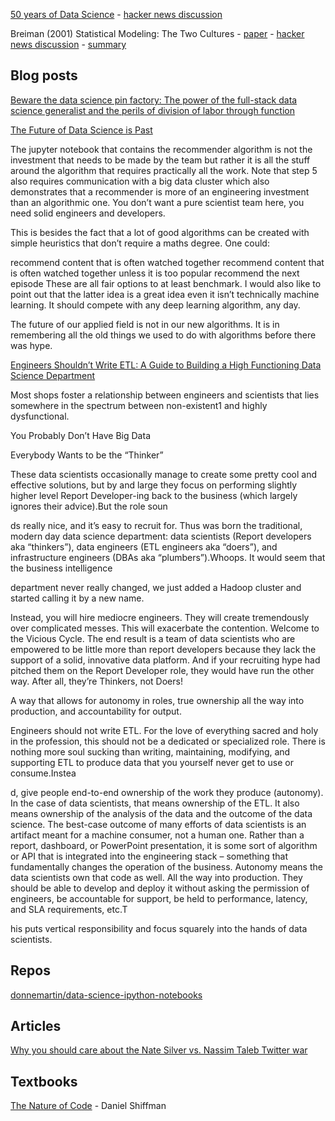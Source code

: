 [50 years of Data Science](https://courses.csail.mit.edu/18.337/2015/docs/50YearsDataScience.pdf) - [hacker news discussion](https://news.ycombinator.com/item?id=10431617)

Breiman (2001) Statistical Modeling: The Two Cultures - [paper](https://projecteuclid.org/download/pdf_1/euclid.ss/1009213726) - [hacker news discussion](https://news.ycombinator.com/item?id=19835962) - [summary](http://duboue.net/blog27.html)

## Blog posts

[Beware the data science pin factory: The power of the full-stack data science generalist and the perils of division of labor through function](https://multithreaded.stitchfix.com/blog/2019/03/11/FullStackDS-Generalists/)

[The Future of Data Science is Past](http://koaning.io/posts/the-future-is-past/)

The jupyter notebook that contains the recommender algorithm is not the investment that needs to be made by the team but rather it is all the stuff around the algorithm that requires practically all the work. Note that step 5 also requires communication with a big data cluster which also demonstrates that a recommender is more of an engineering investment than an algorithmic one. You don’t want a pure scientist team here, you need solid engineers and developers.

This is besides the fact that a lot of good algorithms can be created with simple heuristics that don’t require a maths degree. One could:

recommend content that is often watched together
recommend content that is often watched together unless it is too popular
recommend the next episode
These are all fair options to at least benchmark. I would also like to point out that the latter idea is a great idea even it isn’t technically machine learning. It should compete with any deep learning algorithm, any day.

The future of our applied field is not in our new algorithms. It is in remembering all the old things we used to do with algorithms before there was hype.

[Engineers Shouldn’t Write ETL: A Guide to Building a High Functioning Data Science Department](https://multithreaded.stitchfix.com/blog/2016/03/16/engineers-shouldnt-write-etl/)

Most shops foster a relationship between engineers and scientists that lies somewhere in the spectrum between non-existent1 and highly dysfunctional.

You Probably Don’t Have Big Data

Everybody Wants to be the “Thinker”

These data scientists occasionally manage to create some pretty cool and effective solutions, but by and large they focus on performing slightly higher level Report Developer-ing back to the business (which largely ignores their advice).But the role soun

ds really nice, and it’s easy to recruit for. Thus was born the traditional, modern day data science department: data scientists (Report developers aka “thinkers”), data engineers (ETL engineers aka “doers”), and infrastructure engineers (DBAs aka “plumbers”).Whoops. It would seem that the business intelligence

 department never really changed, we just added a Hadoop cluster and started calling it by a new name.

 Instead, you will hire mediocre engineers. They will create tremendously over complicated messes. This will exacerbate the contention. Welcome to the Vicious Cycle. The end result is a team of data scientists who are empowered to be little more than report developers because they lack the support of a solid, innovative data platform. And if your recruiting hype had pitched them on the Report Developer role, they would have run the other way. After all, they’re Thinkers, not Doers!

 A way that allows for autonomy in roles, true ownership all the way into production, and accountability for output.

 Engineers should not write ETL. For the love of everything sacred and holy in the profession, this should not be a dedicated or specialized role. There is nothing more soul sucking than writing, maintaining, modifying, and supporting ETL to produce data that you yourself never get to use or consume.Instea

 d, give people end-to-end ownership of the work they produce (autonomy). In the case of data scientists, that means ownership of the ETL. It also means ownership of the analysis of the data and the outcome of the data science. The best-case outcome of many efforts of data scientists is an artifact meant for a machine consumer, not a human one. Rather than a report, dashboard, or PowerPoint presentation, it is some sort of algorithm or API that is integrated into the engineering stack – something that fundamentally changes the operation of the business. Autonomy means the data scientists own that code as well. All the way into production. They should be able to develop and deploy it without asking the permission of engineers, be accountable for support, be held to performance, latency, and SLA requirements, etc.T

 his puts vertical responsibility and focus squarely into the hands of data scientists. 

## Repos

[donnemartin/data-science-ipython-notebooks](https://github.com/donnemartin/data-science-ipython-notebooks)

## Articles

[Why you should care about the Nate Silver vs. Nassim Taleb Twitter war](https://towardsdatascience.com/why-you-should-care-about-the-nate-silver-vs-nassim-taleb-twitter-war-a581dce1f5fc)

## Textbooks

[The Nature of Code](https://natureofcode.com/book/) - Daniel Shiffman




